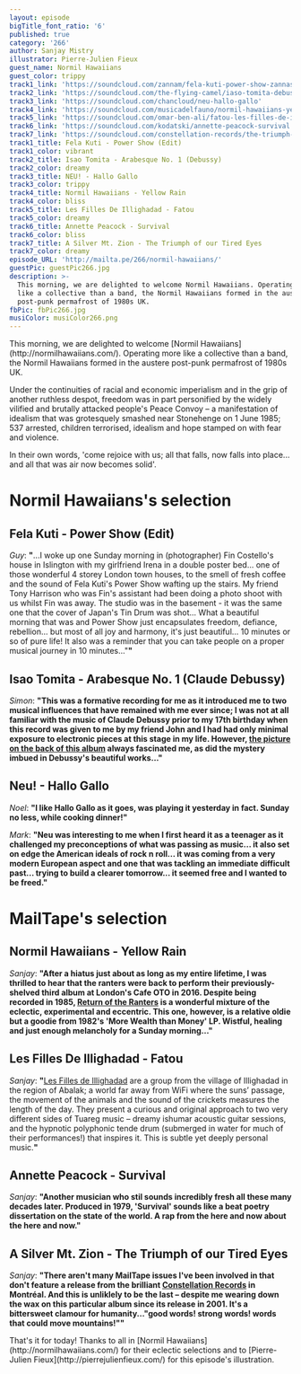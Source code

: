 ```yaml
---
layout: episode
bigTitle_font_ratio: '6'
published: true
category: '266'
author: Sanjay Mistry
illustrator: Pierre-Julien Fieux
guest_name: Normil Hawaiians
guest_color: trippy
track1_link: 'https://soundcloud.com/zannam/fela-kuti-power-show-zannas-secret-arp-edit'
track2_link: 'https://soundcloud.com/the-flying-camel/iaso-tomita-debussy-arabesque'
track3_link: 'https://soundcloud.com/chancloud/neu-hallo-gallo'
track4_link: 'https://soundcloud.com/musicadelfauno/normil-hawaiians-yellow-rain'
track5_link: 'https://soundcloud.com/omar-ben-ali/fatou-les-filles-de-illighadad'
track6_link: 'https://soundcloud.com/kodatski/annette-peacock-survival'
track7_link: 'https://soundcloud.com/constellation-records/the-triumph-of-our-tired-eyes'
track1_title: Fela Kuti - Power Show (Edit)
track1_color: vibrant
track2_title: Isao Tomita - Arabesque No. 1 (Debussy)
track2_color: dreamy
track3_title: NEU! - Hallo Gallo
track3_color: trippy
track4_title: Normil Hawaiians - Yellow Rain
track4_color: bliss
track5_title: Les Filles De Illighadad - Fatou
track5_color: dreamy
track6_title: Annette Peacock - Survival
track6_color: bliss
track7_title: A Silver Mt. Zion - The Triumph of our Tired Eyes
track7_color: dreamy
episode_URL: 'http://mailta.pe/266/normil-hawaiians/'
guestPic: guestPic266.jpg
description: >-
  This morning, we are delighted to welcome Normil Hawaiians. Operating more
  like a collective than a band, the Normil Hawaiians formed in the austere
  post-punk permafrost of 1980s UK.
fbPic: fbPic266.jpg
musiColor: musiColor266.png
---
```

<p id="introduction">This morning, we are delighted to welcome [Normil Hawaiians](http://normilhawaiians.com/). Operating more like a collective than a band, the Normil Hawaiians formed in the austere post-punk permafrost of 1980s UK.</p>
<p>Under the continuities of racial and economic imperialism and in the grip of another ruthless despot, freedom was in part personified by the widely vilified and brutally attacked people's Peace Convoy – a manifestation of idealism that was grotesquely smashed near Stonehenge on 1 June 1985; 537 arrested, children terrorised, idealism and hope stamped on with fear and violence.</p>
<p>In their own words, 'come rejoice with us; all that falls, now falls into place... and all that was air now becomes solid'.</p>

# Normil Hawaiians's selection


## Fela Kuti - Power Show (Edit)
_Guy_: **"**...I woke up one Sunday morning in (photographer) Fin Costello's house in Islington with my girlfriend Irena in a double poster bed... one of those wonderful 4 storey London town houses, to the smell of fresh coffee and the sound of Fela Kuti's Power Show wafting up the stairs. My friend Tony Harrison who was Fin's assistant had been doing a photo shoot with us whilst Fin was away. The studio was in the basement - it was the same one that the cover of Japan's Tin Drum was shot... What a beautiful morning that was and Power Show just encapsulates freedom, defiance, rebellion... but most of all joy and harmony, it's just beautiful... 10 minutes or so of pure life! It also was a reminder that you can take people on a proper musical journey in 10 minutes..."**"**

## Isao Tomita - Arabesque No. 1 (Claude Debussy)
_Simon_: **"**This was a formative recording for me as it introduced me to two musical influences that have remained with me ever since; I was not at all familiar with the music of Claude Debussy prior to my 17th birthday when this record was given to me by my friend John and I had had only minimal exposure to electronic pieces at this stage in my life. However, [the picture on the back of this album](http://assets.coolhunting.com/coolhunting/chad-assets/cover_photos/2016/5/572ffff26232620012010000/large.jpg?1462763505) always fascinated me, as did the mystery imbued in Debussy's beautiful works...**"**

## Neu! - Hallo Gallo
_Noel_: **"**I like Hallo Gallo as it goes, was playing it yesterday in fact. Sunday no less, while cooking dinner!**"**

_Mark_: **"**Neu was interesting to me when I first heard it as a teenager as it challenged my preconceptions of what was passing as music... it also set on edge the American ideals of rock n roll... it was coming from a very modern European aspect and one that was tackling an immediate difficult past... trying to build a clearer tomorrow... it seemed free and I wanted to be freed.**"**

# MailTape's selection

## Normil Hawaiians - Yellow Rain
_Sanjay_: **"**After a hiatus just about as long as my entire lifetime, I was thrilled to hear that the ranters were back to perform their previously-shelved third album at London's Cafe OTO in 2016. Despite being recorded in 1985, [Return of the Ranters](http://music.normilhawaiians.com/) is a wonderful mixture of the eclectic, experimental and eccentric. This one, however, is a relative oldie but a goodie from 1982's 'More Wealth than Money' LP. Wistful, healing and just enough melancholy for a Sunday morning...**"**

## Les Filles De Illighadad - Fatou
_Sanjay_: **"**[Les Filles de Illighadad](https://www.facebook.com/Illighadad/) are a group from the village of Illighadad in the region of Abalak; a world far away from WiFi where the suns’ passage, the movement of the animals and the sound of the crickets measures the length of the day. They present a curious and original approach to two very different sides of Tuareg music – dreamy ishumar acoustic guitar sessions, and the hypnotic polyphonic tende drum (submerged in water for much of their performances!) that inspires it. This is subtle yet deeply personal music.**"**

## Annette Peacock - Survival
_Sanjay_: **"**Another musician who stil sounds incredibly fresh all these many decades later. Produced in 1979, 'Survival' sounds like a beat poetry dissertation on the state of the world. A rap from the here and now about the here and now.**"**

## A Silver Mt. Zion - The Triumph of our Tired Eyes
_Sanjay_: **"**There aren't many MailTape issues I've been involved in that don't feature a release from the brilliant [Constellation Records](http://cstrecords.com/) in Montréal. And this is unliklely to be the last – despite me wearing down the wax on this particular album since its release in 2001. It's a bittersweet clamour for humanity..."good words! strong words! words that could move mountains!"**"**

<p id="outroduction">That's it for today! Thanks to all in [Normil Hawaiians](http://normilhawaiians.com/) for their eclectic selections and to [Pierre-Julien Fieux](http://pierrejulienfieux.com/) for this episode's illustration.</p>
